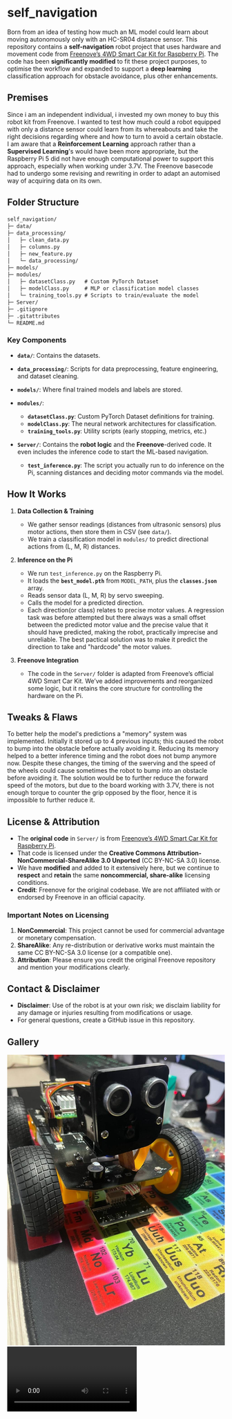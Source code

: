 # self_navigation

Born from an idea of testing how much an ML model could learn about moving autonomously only with an HC-SR04 distance sensor. This repository contains a **self-navigation** robot project that uses hardware and movement code from [Freenove’s 4WD Smart Car Kit for Raspberry Pi](https://github.com/Freenove/Freenove_4WD_Smart_Car_Kit_for_Raspberry_Pi/). The code has been **significantly modified** to fit these project purposes, to optimise the workflow and expanded to support a **deep learning** classification approach for obstacle avoidance, plus other enhancements.

## Premises

Since i am an independent individual, i invested my own money to buy this robot kit from Freenove. I wanted to test how much could a robot equipped with only a distance sensor could learn from its whereabouts and take the right decisions regarding where and how to turn to avoid a certain obstacle. I am aware that a **Reinforcement Learning** approach rather than a **Supervised Learning**'s would have been more appropriate, but the Raspberry Pi 5 did not have enough computational power to support this approach, especially when working under 3.7V. The Freenove basecode had to undergo some revising and rewriting in order to adapt an automised way of acquiring data on its own. 

## Folder Structure

```
self_navigation/
├─ data/
├─ data_processing/
│   ├─ clean_data.py
│   ├─ columns.py
│   ├─ new_feature.py
│   └─ data_processing/
├─ models/
├─ modules/
│   ├─ datasetClass.py   # Custom PyTorch Dataset
│   ├─ modelClass.py     # MLP or classification model classes
│   └─ training_tools.py # Scripts to train/evaluate the model
├─ Server/
├─ .gitignore
├─ .gitattributes
└─ README.md
```

### Key Components

- **`data/`**: 
  Contains the datasets.

- **`data_processing/`**: Scripts for data preprocessing, feature engineering, and dataset cleaning.  
- **`models/`**: Where final trained models and labels are stored.  
- **`modules/`**:  
  - **`datasetClass.py`**: Custom PyTorch Dataset definitions for training.  
  - **`modelClass.py`**: The neural network architectures for classification.  
  - **`training_tools.py`**: Utility scripts (early stopping, metrics, etc.)  
- **`Server/`**:  Contains the **robot logic** and the **Freenove**-derived code. It even includes the inference code to start the ML-based navigation. 
  - **`test_inference.py`**: The script you actually run to do inference on the Pi, scanning distances and deciding motor commands via the model.   

## How It Works

1. **Data Collection & Training**  
   - We gather sensor readings (distances from ultrasonic sensors) plus motor actions, then store them in CSV (see `data/`).  
   - We train a classification model in `modules/` to predict directional actions from (L, M, R) distances.  

2. **Inference on the Pi**  
   - We run `test_inference.py` on the Raspberry Pi.  
   - It loads the **`best_model.pth`** from `MODEL_PATH`, plus the **`classes.json`** array.  
   - Reads sensor data (L, M, R) by servo sweeping. 
   - Calls the model for a predicted direction.  
   - Each direction(or class) relates to precise motor values. A regression task was before attempted but there always was a small offset between the predicted motor
     value and the precise value that it should have predicted, making the robot, practically imprecise and unreliable. The best pactical solution was to make it predict
     the direction to take and "hardcode" the motor values. 

3. **Freenove Integration**  
   - The code in the `Server/` folder is adapted from Freenove’s official 4WD Smart Car Kit. We’ve added improvements and reorganized some logic, but it retains the core structure for controlling the hardware on the Pi.

## Tweaks & Flaws

To better help the model's predictions a "memory" system was implemented. Initially it stored up to 4 previous inputs; this caused the robot to bump into the obstacle before
actually avoiding it. Reducing its memory helped to a better inference timing and the robot does not bump anymore now. Despite these changes, the timing of the swerving and the speed of the wheels could cause sometimes the robot to bump into an obstacle before avoiding it. The solution would be to further reduce the forward speed of the motors, but due to the board working with 3.7V, there is not enough torque to counter the grip opposed by the floor, hence it is impossible to further reduce it. 

## License & Attribution

- The **original code** in `Server/` is from [Freenove’s 4WD Smart Car Kit for Raspberry Pi](https://github.com/Freenove/Freenove_4WD_Smart_Car_Kit_for_Raspberry_Pi/). 
- That code is licensed under the **Creative Commons Attribution-NonCommercial-ShareAlike 3.0 Unported** (CC BY-NC-SA 3.0) license.  
- We have **modified** and added to it extensively here, but we continue to **respect** and **retain** the same **noncommercial, share-alike** licensing conditions.  
- **Credit**: Freenove for the original codebase. We are not affiliated with or endorsed by Freenove in an official capacity.

### Important Notes on Licensing

1. **NonCommercial**: This project cannot be used for commercial advantage or monetary compensation.  
2. **ShareAlike**: Any re-distribution or derivative works must maintain the same CC BY-NC-SA 3.0 license (or a compatible one).  
3. **Attribution**: Please ensure you credit the original Freenove repository and mention your modifications clearly.  

## Contact & Disclaimer

- **Disclaimer**: Use of the robot is at your own risk; we disclaim liability for any damage or injuries resulting from modifications or usage. 
- For general questions, create a GitHub issue in this repository.

## Gallery

<img src="imgs/1.jpg"></img>
<video src="imgs/video.mp4" controls></video>